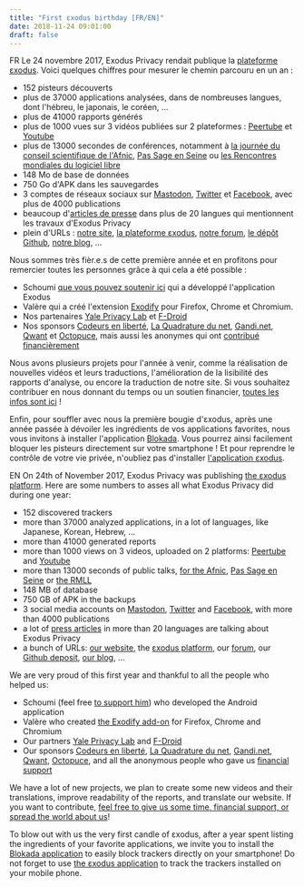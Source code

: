 ```yaml
---
title: "First εxodus birthday [FR/EN]"
date: 2018-11-24 09:01:00
draft: false
---
```


FR
Le 24 novembre 2017, Exodus Privacy rendait publique la [plateforme εxodus](https://reports.exodus-privacy.eu.org/).  Voici quelques chiffres pour mesurer le chemin parcouru en un an :

* 152 pisteurs découverts
* plus de 37000 applications analysées, dans de nombreuses langues, dont l'hébreu, le japonais, le coréen, ...
* plus de 41000 rapports générés
* plus de 1000 vues sur 3 vidéos publiées sur 2 plateformes : [Peertube](https://peertube.tamanoir.foucry.net/accounts/lovis_ix/videos) et [Youtube](https://www.youtube.com/channel/UC2bloZZpnRal5tMVuHk0EFQ)
* plus de 13000 secondes de conférences, notamment à [la journée du conseil scientifique de l'Afnic](https://www.youtube.com/watch?v=SlibjEJKO6Y&feature=youtu.be#t=6h21m09s), [Pas Sage en Seine](https://passageenseine.fr/) ou [les Rencontres mondiales du logiciel libre](http://www.canalc2.tv/video/15194)
* 148 Mo de base de données
* 750 Go d'APK dans les sauvegardes
* 3 comptes de réseaux sociaux sur [Mastodon](https://framapiaf.org/@exodus), [Twitter](https://twitter.com/ExodusPrivacy) et [Facebook](https://facebook.com/exodusprivacy), avec plus de 4000 publications
* beaucoup d'[articles de presse](https://exodus-privacy.eu.org/page/press/) dans plus de 20 langues qui mentionnent les travaux d'Exodus Privacy
* plein d'URLs : [notre site](https://exodus-privacy.eu.org), [la plateforme εxodus](https://reports.exodus-privacy.eu.org/), [notre forum](https://forum.exodus-privacy.eu.org/), [le dépôt Github](https://github.com/Exodus-Privacy), [notre blog](https://exodus-privacy.eu.org/post/), ...

Nous sommes très fièr.e.s de cette première année et en profitons pour remercier toutes les personnes grâce à qui cela a été possible :

* Schoumi [que vous pouvez soutenir ici](https://liberapay.com/Schoumi) qui a développé l'application Exodus
* Valère qui a créé l'extension [Exodify](https://exodus-privacy.eu.org/post/derivated_projects/) pour Firefox, Chrome et Chromium.
* Nos partenaires [Yale Privacy Lab](https://privacylab.yale.edu/) et [F-Droid](https://f-droid.org/)
* Nos sponsors [Codeurs en liberté](https://www.xn--codeursenlibert-pnb.fr/), [La Quadrature du net](https://www.laquadrature.net/), [Gandi.net](https://gandi.net/), [Qwant](http://qwant.fr/) et [Octopuce](https://www.octopuce.fr/), mais aussi les anonymes qui ont [contribué financièrement](https://exodus-privacy.eu.org/page/contribute/)

Nous avons plusieurs projets pour l'année à venir, comme la réalisation de nouvelles vidéos et leurs traductions, l'amélioration de la lisibilité des rapports d'analyse, ou encore la traduction de notre site. Si vous souhaitez contribuer en nous donnant du temps ou un soutien financier, [toutes les infos sont ici](https://exodus-privacy.eu.org/page/contribute/) !

Enfin, pour souffler avec nous la première bougie d'εxodus, après une année passée à dévoiler les ingrédients de vos applications favorites, nous vous invitons à installer l'application [Blokada](https://blokada.org/). Vous pourrez ainsi facilement bloquer les pisteurs directement sur votre smartphone ! Et pour reprendre le contrôle de votre vie privée, n'oubliez pas d'installer [l'application εxodus](https://play.google.com/store/apps/details?id=org.eu.exodus_privacy.exodusprivacy).

EN
On 24th of November 2017, Exodus Privacy was publishing [the εxodus platform](https://reports.exodus-privacy.eu.org/). Here are some numbers to asses all what Exodus Privacy did during one year:

* 152 discovered trackers
* more than 37000 analyzed applications, in a lot of languages, like Japanese, Korean, Hebrew, ...
* more than 41000 generated reports
* more than 1000 views on 3 videos, uploaded on 2 platforms: [Peertube](https://peertube.tamanoir.foucry.net/accounts/lovis_ix/videos) and [Youtube](https://www.youtube.com/channel/UC2bloZZpnRal5tMVuHk0EFQ)
* more than 13000 seconds of public talks, [for the Afnic](https://www.youtube.com/watch?v=SlibjEJKO6Y&feature=youtu.be#t=6h21m09s), [Pas Sage en Seine](https://passageenseine.fr/) or [the RMLL](http://www.canalc2.tv/video/15194)
* 148 MB of database
* 750 GB of APK in the backups
* 3 social media accounts on [Mastodon](https://framapiaf.org/@exodus), [Twitter](https://twitter.com/ExodusPrivacy) and [Facebook](https://facebook.com/exodusprivacy), with more than 4000 publications
* a lot of [press articles](https://exodus-privacy.eu.org/page/press/) in more than 20 languages are talking about Exodus Privacy
* a bunch of URLs: [our website](https://exodus-privacy.eu.org), the [εxodus platform](https://reports.exodus-privacy.eu.org/), our [forum](https://forum.exodus-privacy.eu.org/), our [Github deposit](https://github.com/Exodus-Privacy), [our blog](https://exodus-privacy.eu.org/post/), ...

We are very proud of this first year and thankful to all the people who helped us:

* Schoumi (feel free [to support him](https://liberapay.com/Schoumi)) who developed the Android application
* Valère who created [the Exodify add-on](https://exodus-privacy.eu.org/post/derivated_projects/) for Firefox, Chrome and Chromium
* Our partners [Yale Privacy Lab](https://privacylab.yale.edu/) and [F-Droid](https://f-droid.org/)
* Our sponsors [Codeurs en liberté](https://www.xn--codeursenlibert-pnb.fr/), [La Quadrature du net](https://www.laquadrature.net/), [Gandi.net](https://gandi.net/), [Qwant](http://qwant.fr/), [Octopuce](https://www.octopuce.fr/), and all the anonymous people who gave us [financial support](https://exodus-privacy.eu.org/page/contribute/)

We have a lot of new projects, we plan to create some new videos and their translations, improve readability of the reports, and translate our website. If you want to contribute, [feel free to give us some time, financial support, or spread the world about us](https://exodus-privacy.eu.org/page/contribute/)!

To blow out with us the very first candle of εxodus, after a year spent listing the ingredients of your favorite applications, we invite you to install the [Blokada application](https://blokada.org/) to easily block trackers directly on your smartphone! Do not forget to use [the εxodus application](https://play.google.com/store/apps/details?id=org.eu.exodus_privacy.exodusprivacy) to track the trackers installed on your mobile phone.
